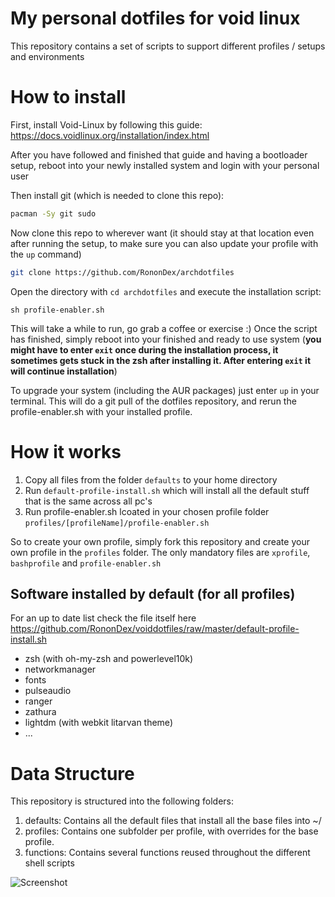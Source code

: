 # My personal dotfiles for void linux

This repository contains a set of scripts to support different profiles / setups and environments

# How to install

First, install Void-Linux by following this guide: https://docs.voidlinux.org/installation/index.html

After you have followed and finished that guide and having a bootloader setup, reboot into your newly installed system
and login with your personal user

Then install git (which is needed to clone this repo):
```bash
pacman -Sy git sudo
```

Now clone this repo to wherever want (it should stay at that location even after running the setup, to make sure you can
also update your profile with the `up` command)
```bash
git clone https://github.com/RononDex/archdotfiles
```

Open the directory with `cd archdotfiles` and execute the installation script:

```
sh profile-enabler.sh
```

This will take a while to run, go grab a coffee or exercise :)
Once the script has finished, simply reboot into your finished and ready to use system (**you might have to enter `exit` once during the installation process, it sometimes gets stuck in the zsh after installing it. After entering `exit` it will continue installation**)

To upgrade your system (including the AUR packages) just enter `up` in your terminal. This will do a git pull of the dotfiles repository, and rerun the profile-enabler.sh with your installed profile.

# How it works

1. Copy all files from the folder `defaults` to your home directory
1. Run `default-profile-install.sh` which will install all the default stuff that is the same across all pc's
1. Run profile-enabler.sh lcoated in your chosen profile folder `profiles/[profileName]/profile-enabler.sh`

So to create your own profile, simply fork this repository and create your own profile in the `profiles` folder. The only mandatory files are `xprofile`, `bashprofile` and `profile-enabler.sh`

## Software installed by default (for all profiles)
For an up to date list check the file itself here https://github.com/RononDex/voiddotfiles/raw/master/default-profile-install.sh

- zsh (with oh-my-zsh and powerlevel10k)
- networkmanager
- fonts
- pulseaudio
- ranger
- zathura
- lightdm (with webkit litarvan theme)
- ...

# Data Structure

This repository is structured into the following folders:

1. defaults: Contains all the default files that install all the base files into ~/
2. profiles: Contains one subfolder per profile, with overrides for the base profile.
3. functions: Contains several functions reused throughout the different shell scripts

![Screenshot](https://github.com/RononDex/voiddotfiles/raw/master/Screenshot.png)
